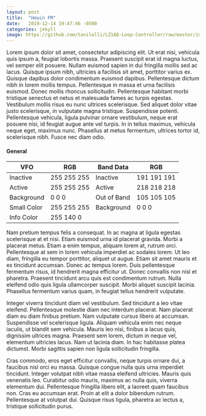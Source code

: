 ```yaml
---
layout: post
title:  "Hewin FM"
date:   2019-12-14 19:47:46 -0500
categories: jekyll
image: https://github.com/tanilolli/LZ1AQ-Loop-Controller/raw/master/images/controller-1.jpg
---
```

Lorem ipsum dolor sit amet, consectetur adipiscing elit. Ut erat nisi, vehicula quis ipsum a, feugiat lobortis massa. Praesent suscipit erat id magna luctus, vel semper elit posuere. Nullam euismod sapien in dui fringilla mollis sed ac lacus. Quisque ipsum nibh, ultricies a facilisis sit amet, porttitor varius ex. Quisque dapibus dolor condimentum euismod dapibus. Pellentesque dictum nibh in lorem mollis tempus. Pellentesque in massa et urna facilisis euismod. Donec mollis rhoncus sollicitudin. Pellentesque habitant morbi tristique senectus et netus et malesuada fames ac turpis egestas. Vestibulum mollis risus eu nunc ultrices scelerisque. Sed aliquet dolor vitae justo scelerisque, in vulputate magna tristique. Suspendisse potenti. Pellentesque vehicula, ligula pulvinar ornare vestibulum, neque erat posuere nisi, id feugiat augue ante vel turpis. In in tellus maximus, vehicula neque eget, maximus nunc. Phasellus at metus fermentum, ultrices tortor id, scelerisque nibh. Fusce nec diam odio.

#### General 

| VFO | RGB | Band Data |  RGB |
|---|---|---|---|
| Inactive | 255 255 255 | Inactive | 191 191 191 |
| Active | 255 255 255 | Active | 218 218 218 |
| Background | 0 0 0 | Out of Band | 105 105 105 |
| Small Color | 255 255 255 | Background | 0 0 0 |
| Info Color | 255 140 0 |

Nam pretium tempus felis a consequat. In ac magna at ligula egestas scelerisque at et nisi. Etiam euismod urna id placerat gravida. Morbi a placerat metus. Etiam a enim tempus, aliquam lorem at, rutrum orci. Pellentesque at sem in lorem vehicula imperdiet ac sodales lorem. Ut leo diam, fringilla eu tempor porttitor, aliquet ut augue. Etiam sit amet mauris et ex tincidunt accumsan. Donec ac tempus lorem. Duis pellentesque fermentum risus, id hendrerit magna efficitur ut. Donec convallis non nisl et pharetra. Praesent tincidunt arcu quis est condimentum rutrum. Nulla eleifend odio quis ligula ullamcorper suscipit. Morbi aliquet suscipit lacinia. Phasellus fermentum varius quam, in feugiat tellus hendrerit vulputate.

Integer viverra tincidunt diam vel vestibulum. Sed tincidunt a leo vitae eleifend. Pellentesque molestie diam nec interdum placerat. Nam placerat diam eu diam finibus pretium. Nam vulputate cursus libero at accumsan. Suspendisse vel scelerisque ligula. Aliquam vehicula enim nec neque iaculis, ut blandit sem vehicula. Mauris leo nisi, finibus a lacus quis, dignissim ultrices magna. Praesent sem lorem, dictum in neque vel, elementum ultricies lacus. Nam ut lacinia diam. In hac habitasse platea dictumst. Morbi sagittis sapien non ligula sollicitudin fringilla.

Cras commodo, eros eget efficitur convallis, neque turpis ornare dui, a faucibus nisl orci eu massa. Quisque congue nulla quis urna imperdiet tincidunt. Integer volutpat nibh vitae massa eleifend ultricies. Mauris quis venenatis leo. Curabitur odio mauris, maximus ac nulla quis, viverra elementum dui. Pellentesque fringilla libero elit, a laoreet quam faucibus non. Cras eu accumsan erat. Proin at elit a dolor bibendum rutrum. Pellentesque at volutpat dui. Quisque risus ligula, pharetra ac lectus a, tristique sollicitudin purus.